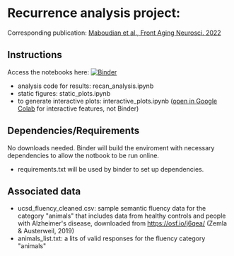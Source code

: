 # Recurrence analysis project: 

Corresponding publication: [Maboudian et al., Front Aging Neurosci. 2022](https://www.frontiersin.org/articles/10.3389/fnagi.2022.810799/full)   

## Instructions 
Access the notebooks here: [![Binder](https://mybinder.org/badge_logo.svg)](https://mybinder.org/v2/gh/smaboudian/recurrence-analysis/HEAD)
- analysis code for results: recan_analysis.ipynb
- static figures: static_plots.ipynb
- to generate interactive plots: interactive_plots.ipynb ([open in Google Colab](https://colab.research.google.com/drive/11uSkmbwWUZnGNztV1ulUWQxZ2VnhWnwX?usp=sharing) for interactive features, not Binder)

## Dependencies/Requirements
No downloads needed. Binder will build the enviroment with necessary dependencies to allow the notbook to be run online.
- requirements.txt will be used by binder to set up dependencies.

## Associated data
- ucsd_fluency_cleaned.csv: sample semantic fluency data for the category "animals" that includes data from healthy controls and people with Alzheimer's disease, downloaded from https://osf.io/j6qea/ (Zemla & Austerweil, 2019)
- animals_list.txt: a lits of valid responses for the fluency category "animals"

